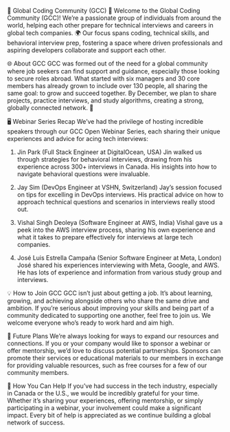 🚀 Global Coding Community (GCC) 🚀
Welcome to the Global Coding Community (GCC)! We’re a passionate group of individuals from around the world, helping each other prepare for technical interviews and careers in global tech companies. 🌍 Our focus spans coding, technical skills, and behavioral interview prep, fostering a space where driven professionals and aspiring developers collaborate and support each other.

🌐 About GCC
GCC was formed out of the need for a global community where job seekers can find support and guidance, especially those looking to secure roles abroad. What started with six managers and 30 core members has already grown to include over 130 people, all sharing the same goal: to grow and succeed together. By December, we plan to share projects, practice interviews, and study algorithms, creating a strong, globally connected network. 🚀

🖥️ Webinar Series Recap
We’ve had the privilege of hosting incredible speakers through our GCC Open Webinar Series, each sharing their unique experiences and advice for acing tech interviews:

1. Jin Park (Full Stack Engineer at DigitalOcean, USA)
Jin walked us through strategies for behavioral interviews, drawing from his experience across 300+ interviews in Canada. His insights into how to navigate behavioral questions were invaluable.

2. Jay Sim (DevOps Engineer at VSHN, Switzerland)
Jay’s session focused on tips for excelling in DevOps interviews. His practical advice on how to approach technical questions and scenarios in interviews really stood out.

3. Vishal Singh Deoleya (Software Engineer at AWS, India)
Vishal gave us a peek into the AWS interview process, sharing his own experience and what it takes to prepare effectively for interviews at large tech companies.

4. José Luis Estrella Campaña (Senior Software Engineer at Meta, London)
José shared his experiences interviewing with Meta, Google, and AWS. He has lots of experience and information from various study group and interviews.

💡 How to Join GCC
GCC isn’t just about getting a job. It’s about learning, growing, and achieving alongside others who share the same drive and ambition. If you’re serious about improving your skills and being part of a community dedicated to supporting one another, feel free to join us. We welcome everyone who’s ready to work hard and aim high.

🎯 Future Plans
We’re always looking for ways to expand our resources and connections. If you or your company would like to sponsor a webinar or offer mentorship, we’d love to discuss potential partnerships. Sponsors can promote their services or educational materials to our members in exchange for providing valuable resources, such as free courses for a few of our community members.

🤝 How You Can Help
If you’ve had success in the tech industry, especially in Canada or the U.S., we would be incredibly grateful for your time. Whether it’s sharing your experiences, offering mentorship, or simply participating in a webinar, your involvement could make a significant impact. Every bit of help is appreciated as we continue building a global network of success.

<!--
**GlobalCodingCommunity/GlobalCodingCommunity** is a ✨ _special_ ✨ repository because its `README.md` (this file) appears on your GitHub profile.

Here are some ideas to get you started:

- 🔭 I’m currently working on ...
- 🌱 I’m currently learning ...
- 👯 I’m looking to collaborate on ...
- 🤔 I’m looking for help with ...
- 💬 Ask me about ...
- 📫 How to reach me: ...
- 😄 Pronouns: ...
- ⚡ Fun fact: ...
-->

